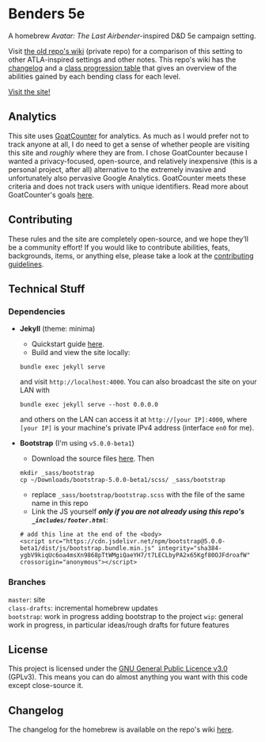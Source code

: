 # Benders 5e

A homebrew _Avatar: The Last Airbender_-inspired D&D 5e campaign setting. 

Visit [the old repo's wiki](https://github.com/nglaeser/benders/wiki) (private repo) for a comparison of this setting to other ATLA-inspired settings and other notes. This repo's wiki has the [changelog](https://github.com/benders5e/benders5e/wiki/rules-changelog) and a [class progression table](https://github.com/benders5e/benders5e/wiki/class-progression-table) that gives an overview of the abilities gained by each bending class for each level.

[Visit the site!](https://benders5e.com)

## Analytics

This site uses [GoatCounter](https://www.goatcounter.com/) for analytics. As much as I would prefer not to track anyone at all, I do need to get a sense of whether people are visiting this site and *roughly* where they are from. I chose GoatCounter because I wanted a privacy-focused, open-source, and relatively inexpensive (this is a personal project, after all) alternative to the extremely invasive and unfortunately also pervasive Google Analytics. GoatCounter meets these criteria and does not track users with unique identifiers. Read more about GoatCounter's goals [here](https://www.goatcounter.com/why#what-are-goatcounters-goals).

## Contributing

These rules and the site are completely open-source, and we hope they’ll be a community effort! If you would like to contribute abilities, feats, backgrounds, items, or anything else, please take a look at the [contributing guidelines](CONTRIBUTING.markdown).

## Technical Stuff

### Dependencies
- **Jekyll** (theme: minima)
    - Quickstart guide [here](https://jekyllrb.com/docs/).  
    - Build and view the site locally:
    ```
    bundle exec jekyll serve
    ```
    and visit `http://localhost:4000`. You can also broadcast the site on your LAN with
    ```
    bundle exec jekyll serve --host 0.0.0.0
    ```
    and others on the LAN can access it at `http://[your IP]:4000`, where `[your IP]` is your machine's private IPv4 address (interface `en0` for me).

- **Bootstrap** (I'm using `v5.0.0-beta1`)
    - Download the source files [here](https://getbootstrap.com/docs/5.0/getting-started/download/). Then
    ```
    mkdir _sass/bootstrap
    cp ~/Downloads/bootstrap-5.0.0-beta1/scss/ _sass/bootstrap
    ```
    - replace `_sass/bootstrap/bootstrap.scss` with the file of the same name in this repo
    - Link the JS yourself ***only if you are not already using this repo's `_includes/footer.html`***:
    ```
    # add this line at the end of the <body>
    <script src="https://cdn.jsdelivr.net/npm/bootstrap@5.0.0-beta1/dist/js/bootstrap.bundle.min.js" integrity="sha384-ygbV9kiqUc6oa4msXn9868pTtWMgiQaeYH7/t7LECLbyPA2x65Kgf80OJFdroafW" crossorigin="anonymous"></script>
    ```

### Branches
`master`: site  
`class-drafts`: incremental homebrew updates  
`bootstrap`: work in progress adding bootstrap to the project
`wip`: general work in progress, in particular ideas/rough drafts for future features

## License

This project is licensed under the [GNU General Public Licence v3.0](./LICENSE) (GPLv3). This means you can do almost anything you want with this code except close-source it.

## Changelog

The changelog for the homebrew is available on the repo's wiki [here](https://github.com/nglaeser/benders5e/wiki/rules-changelog).
